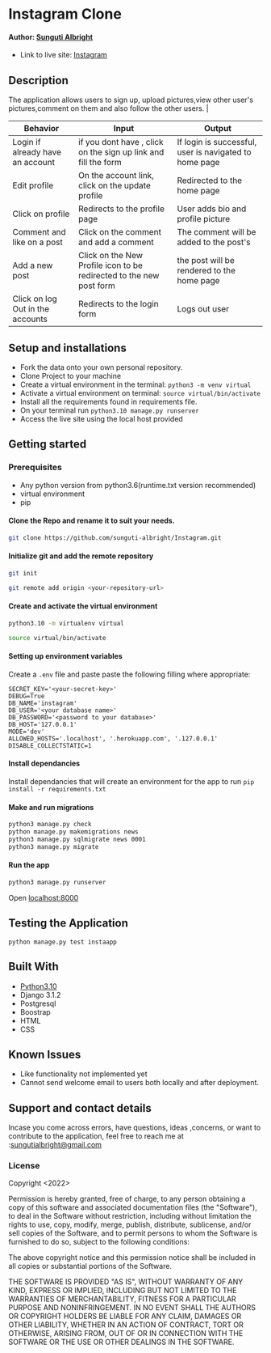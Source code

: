 # Instagram Clone

#### Author: [Sunguti Albright](https://github.com/sunguti-albright)


* Link to live site: [Instagram](https://albrightgram.herokuapp.com/)

## Description
The application allows users to sign up, upload pictures,view other user's pictures,comment on them and also follow the other users.
   |


| Behavior            | Input                         | Output                        | 
| ------------------- | ----------------------------- | ----------------------------- |
| Login	if already have an account |if you dont have , click on the sign up link and fill the form  | If login is successful, user is navigated to home page | Click on `Comment` | Taken to where you can comment | Signs In/ Signs Up |
| Edit profile | On the account link, click on the  update profile | Redirected to the home page |
| Click on profile | Redirects to the profile page | User adds bio and profile picture |
|Comment and like on a post|Click on the comment and add a comment|The comment will be added to the post's
|Add a new post|Click on the New Profile icon to be redirected to the new post form|the post will be rendered to the home page
| Click on log Out in the accounts| Redirects to the login form | Logs out user  |

## Setup and installations
* Fork the data onto your own personal repository.
* Clone Project to your machine
* Create a virtual environment in the terminal: `python3 -m venv virtual`
* Activate a virtual environment on terminal: `source virtual/bin/activate`
* Install all the requirements found in requirements file.
* On your terminal run `python3.10 manage.py runserver`
* Access the live site using the local host provided



## Getting started

### Prerequisites
* Any python version from python3.6(runtime.txt version recommended)
* virtual environment
* pip

#### Clone the Repo and rename it to suit your needs.
```bash
git clone https://github.com/sunguti-albright/Instagram.git
```
#### Initialize git and add the remote repository
```bash
git init
```
```bash
git remote add origin <your-repository-url>
```

#### Create and activate the virtual environment
```bash
python3.10 -m virtualenv virtual
```

```bash
source virtual/bin/activate
```

#### Setting up environment variables
Create a `.env` file and paste paste the following filling where appropriate:
```
SECRET_KEY='<your-secret-key>'
DEBUG=True
DB_NAME='instagram'
DB_USER='<your database name>'
DB_PASSWORD='<password to your database>'
DB_HOST='127.0.0.1'
MODE='dev'
ALLOWED_HOSTS='.localhost', '.herokuapp.com', '.127.0.0.1'
DISABLE_COLLECTSTATIC=1
```

#### Install dependancies
Install dependancies that will create an environment for the app to run
`pip install -r requirements.txt`

#### Make and run migrations
```bash
python3 manage.py check
python manage.py makemigrations news
python3 manage.py sqlmigrate news 0001
python3 manage.py migrate
```

#### Run the app
```bash
python3 manage.py runserver
```
Open [localhost:8000](http://127.0.0.1:8000/)



## Testing the Application
`python manage.py test instaapp`
        
## Built With

* [Python3.10](https://docs.python.org/3/)
* Django 3.1.2
* Postgresql 
* Boostrap
* HTML
* CSS

## Known Issues
* Like functionality not implemented yet
* Cannot send welcome email to users both locally and after deployment.

## Support and contact details
 Incase you come across errors, have questions, ideas ,concerns, or want to contribute to the application, feel free to reach me at :sungutialbright@gmail.com

### License

Copyright <2022> <Sunguti Albright>

Permission is hereby granted, free of charge, to any person obtaining a copy of this software and associated documentation files (the "Software"), to deal in the Software without restriction, including without limitation the rights to use, copy, modify, merge, publish, distribute, sublicense, and/or sell copies of the Software, and to permit persons to whom the Software is furnished to do so, subject to the following conditions:

The above copyright notice and this permission notice shall be included in all copies or substantial portions of the Software.

THE SOFTWARE IS PROVIDED "AS IS", WITHOUT WARRANTY OF ANY KIND, EXPRESS OR IMPLIED, INCLUDING BUT NOT LIMITED TO THE WARRANTIES OF MERCHANTABILITY, FITNESS FOR A PARTICULAR PURPOSE AND NONINFRINGEMENT. IN NO EVENT SHALL THE AUTHORS OR COPYRIGHT HOLDERS BE LIABLE FOR ANY CLAIM, DAMAGES OR OTHER LIABILITY, WHETHER IN AN ACTION OF CONTRACT, TORT OR OTHERWISE, ARISING FROM, OUT OF OR IN CONNECTION WITH THE SOFTWARE OR THE USE OR OTHER DEALINGS IN THE SOFTWARE.